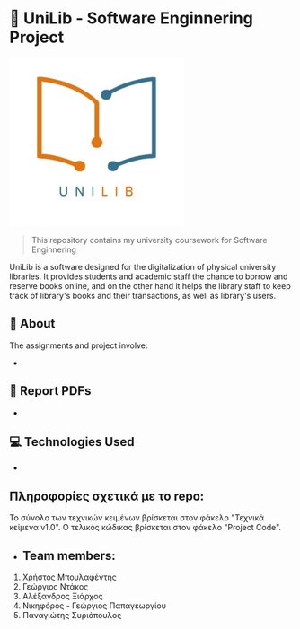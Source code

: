 # 📌 UniLib - Software Enginnering Project
<img src="https://github.com/TehWinnerGR/UniLib/blob/main/UniLib_logo.png" width="310" height="300">

> This repository contains my university coursework for Software Enginnering

UniLib is a software designed for the digitalization of physical university libraries. It provides students and academic staff the chance
to borrow and reserve books online, and on the other hand it helps the library staff to keep track of library's books and their transactions,
as well as library's users.

## 📜 About
The assignments and project involve:

- 


## 📑 Report PDFs
- 


## 💻 Technologies Used
- ` `

## Πληροφορίες σχετικά με το repo:
Το σύνολο των τεχνικών κειμένων βρίσκεται στον φάκελο "Τεχνικά κείμενα v1.0".
Ο τελικός κώδικας βρίσκεται στον φάκελο "Project Code".


- ## Team members:
1. Χρήστος Μπουλαφέντης
2. Γεώργιος Ντάκος
3. Αλέξανδρος Ξιάρχος
4. Νικηφόρος - Γεώργιος Παπαγεωργίου
5. Παναγιώτης Συριόπουλος
